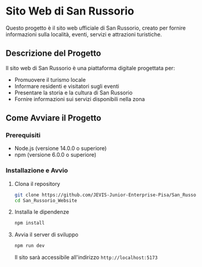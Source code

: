 # Sito Web di San Russorio

Questo progetto è il sito web ufficiale di San Russorio, creato per fornire informazioni sulla località, eventi, servizi e attrazioni turistiche.

## Descrizione del Progetto

Il sito web di San Russorio è una piattaforma digitale progettata per:

- Promuovere il turismo locale
- Informare residenti e visitatori sugli eventi
- Presentare la storia e la cultura di San Russorio
- Fornire informazioni sui servizi disponibili nella zona

## Come Avviare il Progetto

### Prerequisiti

- Node.js (versione 14.0.0 o superiore)
- npm (versione 6.0.0 o superiore)

### Installazione e Avvio

1. Clona il repository

   ```bash
   git clone https://github.com/JEVIS-Junior-Enterprise-Pisa/San_Russorio_Website.git
   cd San_Russorio_Website
   ```

2. Installa le dipendenze

   ```bash
   npm install
   ```

3. Avvia il server di sviluppo

   ```bash
   npm run dev
   ```

   Il sito sarà accessibile all'indirizzo `http://localhost:5173`
